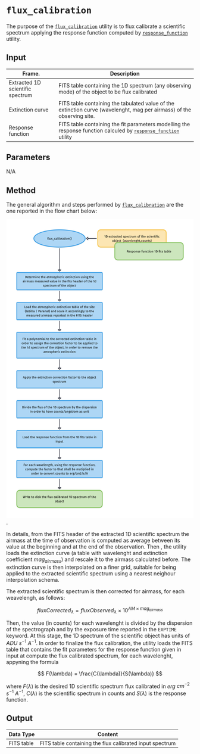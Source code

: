 # `flux_calibration` 

The purpose of the [`flux_calibration`](#soxspipe.commonutils.flux_calibration) utility is to flux calibrate a scientific spectrum applying the response function computed by [`response_function`](#soxspipe.commonutils.response_function) utility.


## Input

| Frame.                   | Description                                   | 
| ------------------------ | --------------------------------------------- |
| Extracted  1D scientific spectrum | FITS table containing the 1D spectrum (any observing mode) of the object to be flux calibrated |  
| Extinction curve | FITS table containing the tabulated value of the extinction curve (wavelenght, mag per airmass) of the observing site.|
| Response function | FITS table containing the fit parameters modelling the response function calculed by [`response_function`](#soxspipe.commonutils.response_function) utility |

## Parameters

N/A

## Method
The general algorithm and steps performed by [`flux_calibration`](#soxspipe.commonutils.flux_calibration) are the one reported in the flow chart below:

![](flux_calibration.png).

In details, from the FITS header of the extracted 1D scientific spectrum the airmass at the time of observation is computed as average between its value at the beginning and at the end of the observation.
Then , the utility loads the extinction curve (a table with wavelenght and extinction coefficient $mag_{airmass}$) and rescale it to the airmass calculated before. The extinction curve is then interpolated on a finer grid, suitable for being applied to the extracted scientific spectrum using a nearest neighour interpolation schema.

The extracted scientific spectrum is then corrected for airmass, for each weavelengh, as follows:

$$
fluxCorrected_{\lambda} = fluxObserved_{\lambda} \times 10^{AM \times mag_{airmass}}
$$ 

Then, the value (in counts) for each wavelenght is divided by the dispersion of the spectrograph and by the exposure time reported in the `EXPTIME` keyword. At this stage, the 1D spectrum of the scientific object has units of $ADU$ $s^{-1}$ $A^{-1}$. In order to finalize the flux calibration, the utility loads the FITS table that contains the fit parameters for the response function given in input at compute the flux calibrated spectrum, for each wavelenght, appyning the formula

$$
F(\lambda) = \frac{C(\lambda)}{S(\lambda)}
$$

where $F(\lambda)$ is the desired 1D scientific spectrum flux calibrated in $erg$ $cm^{-2}$ $s^{-1}$ ${A^{-1}}$, $C(\lambda)$ is the scientific spectrum in counts and $S(\lambda)$ is the response function.


## Output


| Data Type | Content |
| ------------------------ | --------------------------------------------- |
|FITS table |FITS table containing the flux calibrated input spectrum|